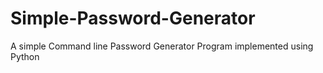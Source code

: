 # Simple-Password-Generator
A simple Command line Password Generator Program implemented using Python
